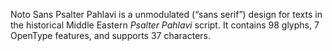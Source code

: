 Noto Sans Psalter Pahlavi is a unmodulated (“sans serif”) design for texts in the historical Middle Eastern _Psalter Pahlavi_ script. It contains 98 glyphs, 7 OpenType features, and supports 37 characters.